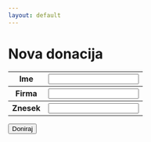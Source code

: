 ```yaml
---
layout: default
---
```


<h1>Nova donacija</h1>

<form method="post" action="thankyou.md">
    <table style="width:100%">
        <tr>
            <th>Ime</th>
            <th><input type="text" name="name" id="name"></th> 
        </tr>
        <tr>
            <th>Firma</th>
            <th><input type="text" name="firm" id="firm"></th> 
        </tr>
        <tr>
            <th>Znesek</th>
            <th><input type="number" name="value" id="value"></th> 
        </tr>
    </table>
    <input type="submit" value="Doniraj">
</form>
